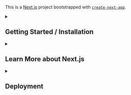 This is a [Next.js](https://nextjs.org/) project bootstrapped with [`create-next-app`](https://github.com/vercel/next.js/tree/canary/packages/create-next-app).

<details>
  <summary><h2>Getting Started / Installation</h2></summary>

  Make sure you have all the dependencies installed after you've cloned the repo:

  ```bash
  npm install 
  ```

  First, run the development server:

  ```bash
  npm run dev
  # or
  yarn dev
  # or
  pnpm dev
  ```

  Open [http://localhost:3000](http://localhost:3000) with your browser to see the result.

  You can start editing the page by modifying `app/page.tsx`. The page auto-updates as you edit the file.

  [API routes](https://nextjs.org/docs/api-routes/introduction) can be accessed on [http://localhost:3000/api/hello](http://localhost:3000/api/hello). This endpoint can be edited in `pages/api/hello.ts`.

  The `pages/api` directory is mapped to `/api/*`. Files in this directory are treated as [API routes](https://nextjs.org/docs/api-routes/introduction) instead of React pages.

  This project uses [`next/font`](https://nextjs.org/docs/basic-features/font-optimization) to automatically optimize and load Inter, a custom Google Font.

  You might want to create a `.gitignore` file and include `.next/` folder which is used for caching so that it is not uploaded on GitHub. Make sure to include `.gitignore` inside the `.gitignore` file so that it is kept locally.

  <h3>Firebase Setup</h3>

  Create a `.env.local` file that contains the environment variables below:

  *Be careful to never upload the file above*

  ```Dotenv
  NEXT_PUBLIC_FIREBASE_API_KEY=api-key
  NEXT_PUBLIC_FIREBASE_AUTH_DOMAIN=auth-domain
  NEXT_PUBLIC_FIREBASE_PROJECT_ID=project-id
  NEXT_PUBLIC_FIREBASE_STORAGE_BUCKET=storage-bucket
  NEXT_PUBLIC_FIREBASE_MESSAGING_SENDER_ID=sender-id
  NEXT_PUBLIC_FIREBASE_APP_ID=app-id
  NEXT_PUBLIC_FIREBASE_MEASUREMENT_ID=analytic-id
  FIREBASE_SECRET_KEY=firebase-admin-sdk-json-file
  ```
  
  

</details>

<details>
  <summary><h2>Learn More about Next.js</h2></summary>

  To learn more about Next.js, take a look at the following resources:

  - [Next.js Documentation](https://nextjs.org/docs) - learn about Next.js features and API.
  - [Learn Next.js](https://nextjs.org/learn) - an interactive Next.js tutorial.

  You can check out [the Next.js GitHub repository](https://github.com/vercel/next.js/) - your feedback and contributions are welcome!

</details>


<details>
  <summary><h2>Deployment</h2></summary>

  ### Deploy on Vercel

  The easiest way to deploy your Next.js app is to use the [Vercel Platform](https://vercel.com/new?utm_medium=default-template&filter=next.js&utm_source=create-next-app&utm_campaign=create-next-app-readme) from the creators of Next.js.

  Check out our [Next.js deployment documentation](https://nextjs.org/docs/deployment) for more details.

</details>


